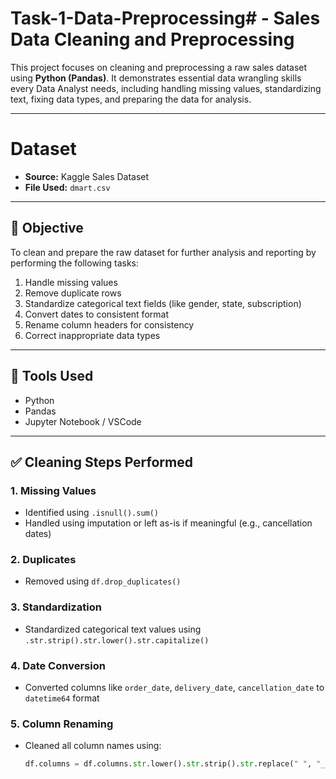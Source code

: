 # Task-1-Data-Preprocessing# - Sales Data Cleaning and Preprocessing

This project focuses on cleaning and preprocessing a raw sales dataset using **Python (Pandas)**. It demonstrates essential data wrangling skills every Data Analyst needs, including handling missing values, standardizing text, fixing data types, and preparing the data for analysis.

---

# Dataset

- **Source:** Kaggle Sales Dataset
- **File Used:** `dmart.csv`

---

## 🎯 Objective

To clean and prepare the raw dataset for further analysis and reporting by performing the following tasks:

1. Handle missing values
2. Remove duplicate rows
3. Standardize categorical text fields (like gender, state, subscription)
4. Convert dates to consistent format
5. Rename column headers for consistency
6. Correct inappropriate data types

---

## 🧰 Tools Used

- Python
- Pandas
- Jupyter Notebook / VSCode

---

## ✅ Cleaning Steps Performed

### 1. **Missing Values**
- Identified using `.isnull().sum()`
- Handled using imputation or left as-is if meaningful (e.g., cancellation dates)

### 2. **Duplicates**
- Removed using `df.drop_duplicates()`

### 3. **Standardization**
- Standardized categorical text values using `.str.strip().str.lower().str.capitalize()`

### 4. **Date Conversion**
- Converted columns like `order_date`, `delivery_date`, `cancellation_date` to `datetime64` format

### 5. **Column Renaming**
- Cleaned all column names using:
  ```python
  df.columns = df.columns.str.lower().str.strip().str.replace(" ", "_").str.replace("/", "_")
